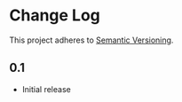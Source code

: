 # Change Log
This project adheres to [Semantic Versioning](http://semver.org/).

## 0.1
* Initial release